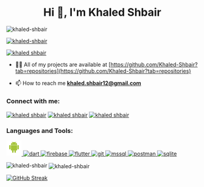 <h1 align="center">Hi 👋, I'm Khaled Shbair</h1>
<!-- <h3 align="center">A passionate frontend developer from India</h3> -->

<p align="left"> <img src="https://komarev.com/ghpvc/?username=khaled-shbair&label=Profile%20views&color=0e75b6&style=flat" alt="khaled-shbair" /> </p>

<p align="left"> <a href="https://github.com/ryo-ma/github-profile-trophy"><img src="https://github-profile-trophy.vercel.app/?username=khaled-shbair" alt="khaled-shbair" /></a> </p>

<p align="left"> <a href="https://twitter.com/khaled shbair" target="blank"><img src="https://img.shields.io/twitter/follow/khaled shbair?logo=twitter&style=for-the-badge" alt="khaled shbair" /></a> </p>

- 👨‍💻 All of my projects are available at [https://github.com/Khaled-Shbair?tab=repositories](https://github.com/Khaled-Shbair?tab=repositories)

- 📫 How to reach me **khaled.shbair12@gmail.com**

<h3 align="left">Connect with me:</h3>
<p align="left">
<a href="https://twitter.com/khaled shbair" target="blank"><img align="center" src="https://raw.githubusercontent.com/rahuldkjain/github-profile-readme-generator/master/src/images/icons/Social/twitter.svg" alt="khaled shbair" height="30" width="40" /></a>
<a href="https://fb.com/khaled shbair" target="blank"><img align="center" src="https://raw.githubusercontent.com/rahuldkjain/github-profile-readme-generator/master/src/images/icons/Social/facebook.svg" alt="khaled shbair" height="30" width="40" /></a>
<a href="https://instagram.com/khaled shbair" target="blank"><img align="center" src="https://raw.githubusercontent.com/rahuldkjain/github-profile-readme-generator/master/src/images/icons/Social/instagram.svg" alt="khaled shbair" height="30" width="40" /></a>
</p>

<h3 align="left">Languages and Tools:</h3>
<p align="left"> <a href="https://developer.android.com" target="_blank" rel="noreferrer"> <img src="https://raw.githubusercontent.com/devicons/devicon/master/icons/android/android-original-wordmark.svg" alt="android" width="40" height="40"/> </a> <a href="https://dart.dev" target="_blank" rel="noreferrer"> <img src="https://www.vectorlogo.zone/logos/dartlang/dartlang-icon.svg" alt="dart" width="40" height="40"/> </a> <a href="https://firebase.google.com/" target="_blank" rel="noreferrer"> <img src="https://www.vectorlogo.zone/logos/firebase/firebase-icon.svg" alt="firebase" width="40" height="40"/> </a> <a href="https://flutter.dev" target="_blank" rel="noreferrer"> <img src="https://www.vectorlogo.zone/logos/flutterio/flutterio-icon.svg" alt="flutter" width="40" height="40"/> </a> <a href="https://git-scm.com/" target="_blank" rel="noreferrer"> <img src="https://www.vectorlogo.zone/logos/git-scm/git-scm-icon.svg" alt="git" width="40" height="40"/> </a> <a href="https://www.microsoft.com/en-us/sql-server" target="_blank" rel="noreferrer"> <img src="https://www.svgrepo.com/show/303229/microsoft-sql-server-logo.svg" alt="mssql" width="40" height="40"/> </a> <a href="https://postman.com" target="_blank" rel="noreferrer"> <img src="https://www.vectorlogo.zone/logos/getpostman/getpostman-icon.svg" alt="postman" width="40" height="40"/> </a> <a href="https://www.sqlite.org/" target="_blank" rel="noreferrer"> <img src="https://www.vectorlogo.zone/logos/sqlite/sqlite-icon.svg" alt="sqlite" width="40" height="40"/> </a> </p>

<p><img align="left" src="https://github-readme-stats.vercel.app/api/top-langs?username=khaled-shbair&show_icons=true&locale=en&layout=compact" alt="khaled-shbair" /></p>

<p>&nbsp;<img align="center" src="https://github-readme-stats.vercel.app/api?username=khaled-shbair&show_icons=true&locale=en" alt="khaled-shbair" /></p>

<a href="https://git.io/streak-stats"><img src="https://github-readme-streak-stats.herokuapp.com?user=Khaled-Shbair&theme=highcontrast" alt="GitHub Streak" /></a>
